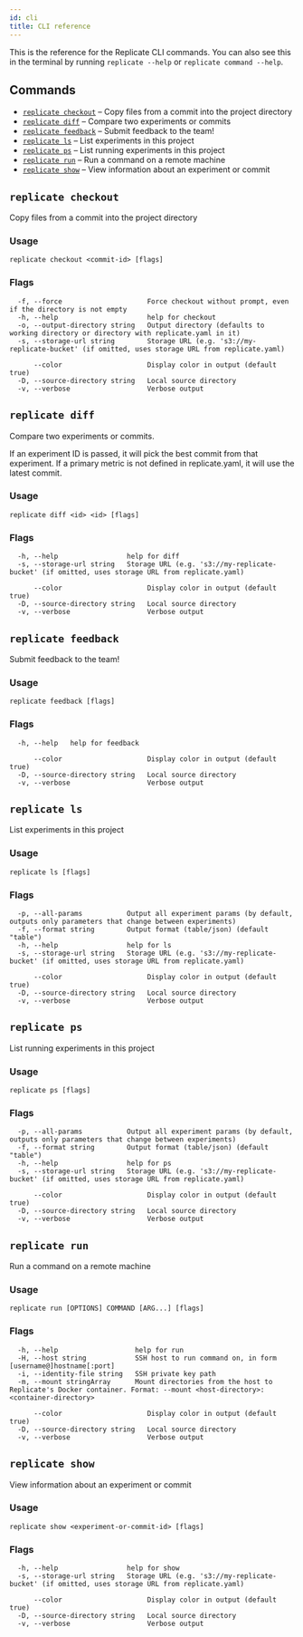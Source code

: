 ```yaml
---
id: cli
title: CLI reference
---
```


This is the reference for the Replicate CLI commands. You can also see this in the terminal by running `replicate --help` or `replicate command --help`.

## Commands

* [`replicate checkout`](#replicate-checkout) – Copy files from a commit into the project directory
* [`replicate diff`](#replicate-diff) – Compare two experiments or commits
* [`replicate feedback`](#replicate-feedback) – Submit feedback to the team!
* [`replicate ls`](#replicate-ls) – List experiments in this project
* [`replicate ps`](#replicate-ps) – List running experiments in this project
* [`replicate run`](#replicate-run) – Run a command on a remote machine
* [`replicate show`](#replicate-show) – View information about an experiment or commit

## `replicate checkout`

Copy files from a commit into the project directory

### Usage

```
replicate checkout <commit-id> [flags]
```

### Flags

```
  -f, --force                     Force checkout without prompt, even if the directory is not empty
  -h, --help                      help for checkout
  -o, --output-directory string   Output directory (defaults to working directory or directory with replicate.yaml in it)
  -s, --storage-url string        Storage URL (e.g. 's3://my-replicate-bucket' (if omitted, uses storage URL from replicate.yaml)

      --color                     Display color in output (default true)
  -D, --source-directory string   Local source directory
  -v, --verbose                   Verbose output
```
## `replicate diff`

Compare two experiments or commits.

If an experiment ID is passed, it will pick the best commit from that experiment. If a primary metric is not defined in replicate.yaml, it will use the latest commit.

### Usage

```
replicate diff <id> <id> [flags]
```

### Flags

```
  -h, --help                 help for diff
  -s, --storage-url string   Storage URL (e.g. 's3://my-replicate-bucket' (if omitted, uses storage URL from replicate.yaml)

      --color                     Display color in output (default true)
  -D, --source-directory string   Local source directory
  -v, --verbose                   Verbose output
```
## `replicate feedback`

Submit feedback to the team!

### Usage

```
replicate feedback [flags]
```

### Flags

```
  -h, --help   help for feedback

      --color                     Display color in output (default true)
  -D, --source-directory string   Local source directory
  -v, --verbose                   Verbose output
```
## `replicate ls`

List experiments in this project

### Usage

```
replicate ls [flags]
```

### Flags

```
  -p, --all-params           Output all experiment params (by default, outputs only parameters that change between experiments)
  -f, --format string        Output format (table/json) (default "table")
  -h, --help                 help for ls
  -s, --storage-url string   Storage URL (e.g. 's3://my-replicate-bucket' (if omitted, uses storage URL from replicate.yaml)

      --color                     Display color in output (default true)
  -D, --source-directory string   Local source directory
  -v, --verbose                   Verbose output
```
## `replicate ps`

List running experiments in this project

### Usage

```
replicate ps [flags]
```

### Flags

```
  -p, --all-params           Output all experiment params (by default, outputs only parameters that change between experiments)
  -f, --format string        Output format (table/json) (default "table")
  -h, --help                 help for ps
  -s, --storage-url string   Storage URL (e.g. 's3://my-replicate-bucket' (if omitted, uses storage URL from replicate.yaml)

      --color                     Display color in output (default true)
  -D, --source-directory string   Local source directory
  -v, --verbose                   Verbose output
```
## `replicate run`

Run a command on a remote machine

### Usage

```
replicate run [OPTIONS] COMMAND [ARG...] [flags]
```

### Flags

```
  -h, --help                   help for run
  -H, --host string            SSH host to run command on, in form [username@]hostname[:port]
  -i, --identity-file string   SSH private key path
  -m, --mount stringArray      Mount directories from the host to Replicate's Docker container. Format: --mount <host-directory>:<container-directory>

      --color                     Display color in output (default true)
  -D, --source-directory string   Local source directory
  -v, --verbose                   Verbose output
```
## `replicate show`

View information about an experiment or commit

### Usage

```
replicate show <experiment-or-commit-id> [flags]
```

### Flags

```
  -h, --help                 help for show
  -s, --storage-url string   Storage URL (e.g. 's3://my-replicate-bucket' (if omitted, uses storage URL from replicate.yaml)

      --color                     Display color in output (default true)
  -D, --source-directory string   Local source directory
  -v, --verbose                   Verbose output
```
